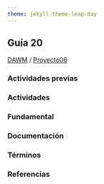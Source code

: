 ```yaml
---
theme: jekyll-theme-leap-day
---
```


## Guía 20

[DAWM](/DAWM/) / [Proyecto06](/DAWM/proyectos/2023/proyecto06)

### Actividades previas

### Actividades

### Fundamental

### Documentación

### Términos

### Referencias
